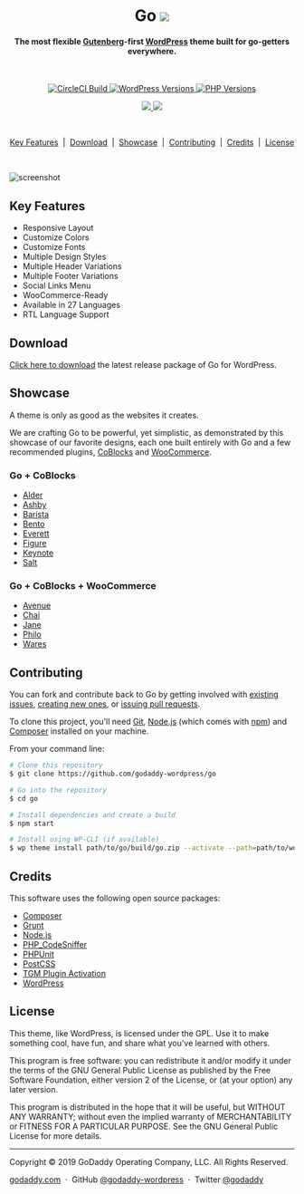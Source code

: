 <h1 align="center">Go <a href="https://github.com/godaddy-wordpress/go/releases/latest/"><img src="https://img.shields.io/static/v1?goVersion=&message=v1.3.5&label=&color=999&style=flat-square"></a></h1>

<h4 align="center">The most flexible <a href="https://github.com/wordpress/gutenberg" target="_blank">Gutenberg</a>-first <a href="https://wordpress.org" target="_blank">WordPress</a> theme built for go-getters everywhere.</h4>

<br>

<p align="center">
	<a href="https://circleci.com/gh/godaddy-wordpress/go/tree/master" target="_blank">
		<img src="https://img.shields.io/circleci/build/github/godaddy-wordpress/go/master?label=&logo=circleci&style=flat-square" alt="CircleCI Build">
	</a>
	<a href="https://wordpress.org/" target="_blank">
		<img src="https://img.shields.io/static/v1?label=&message=5.0+-+5.5&color=blue&style=flat-square&logo=wordpress&logoColor=white" alt="WordPress Versions">
	</a>
	<a href="https://www.php.net/" target="_blank">
		<img src="https://img.shields.io/static/v1?label=&message=5.6+-+7.3&color=777bb4&style=flat-square&logo=php&logoColor=white" alt="PHP Versions">
	</a>
</p>
<p align="center">
	<a href="https://codeclimate.com/github/godaddy-wordpress/go/maintainability">
		<img src="https://api.codeclimate.com/v1/badges/f5688f0e960e67996dd6/maintainability" />
	</a>
	<a href="https://codeclimate.com/github/godaddy-wordpress/go/test_coverage">
		<img src="https://api.codeclimate.com/v1/badges/f5688f0e960e67996dd6/test_coverage" />
	</a>
</p>
<br>

<p align="center">
	<a href="#key-features">Key Features</a>
	&nbsp;|&nbsp;
	<a href="#download">Download</a>
	&nbsp;|&nbsp;
	<a href="#showcase">Showcase</a>
	&nbsp;|&nbsp;
	<a href="#contributing">Contributing</a>
	&nbsp;|&nbsp;
	<a href="#credits">Credits</a>
	&nbsp;|&nbsp;
	<a href="#license">License</a>
</p>

<br>

![screenshot](https://raw.githubusercontent.com/godaddy-wordpress/go/master/.github/showcase.gif)

## Key Features

* Responsive Layout
* Customize Colors
* Customize Fonts
* Multiple Design Styles
* Multiple Header Variations
* Multiple Footer Variations
* Social Links Menu
* WooCommerce-Ready
* Available in 27 Languages
* RTL Language Support

## Download

[Click here to download](https://github.com/godaddy-wordpress/go/releases/latest/download/go.zip) the latest release package of Go for WordPress.

## Showcase

A theme is only as good as the websites it creates.

We are crafting Go to be powerful, yet simplistic, as demonstrated by this showcase of our favorite designs, each one built entirely with Go and a few recommended plugins, [CoBlocks](https://wordpress.org/plugins/coblocks/) and [WooCommerce](https://wordpress.org/plugins/woocommerce/).

### Go + CoBlocks

* [Alder](https://wpnux.godaddy.com/v2/?template=alder)
* [Ashby](https://wpnux.godaddy.com/v2/?template=ashby)
* [Barista](https://wpnux.godaddy.com/v2/?template=barista)
* [Bento](https://wpnux.godaddy.com/v2/?template=bento)
* [Everett](https://wpnux.godaddy.com/v2/?template=everett)
* [Figure](https://wpnux.godaddy.com/v2/?template=figure)
* [Keynote](https://wpnux.godaddy.com/v2/?template=keynote)
* [Salt](https://wpnux.godaddy.com/v2/?template=salt)

### Go + CoBlocks + WooCommerce

* [Avenue](https://wpnux.godaddy.com/v2/?template=avenue)
* [Chai](https://wpnux.godaddy.com/v2/?template=chai)
* [Jane](https://wpnux.godaddy.com/v2/?template=jane)
* [Philo](https://wpnux.godaddy.com/v2/?template=philo)
* [Wares](https://wpnux.godaddy.com/v2/?template=wares)

## Contributing

You can fork and contribute back to Go by getting involved with [existing issues](https://github.com/godaddy-wordpress/go/issues), [creating new ones](https://github.com/godaddy-wordpress/go/issues/new/choose), or [issuing pull requests](https://github.com/godaddy-wordpress/go/compare).

To clone this project, you'll need [Git](https://git-scm.com), [Node.js](https://nodejs.org/en/download/) (which comes with [npm](http://npmjs.com)) and [Composer](https://getcomposer.org) installed on your machine.

From your command line:

```bash
# Clone this repository
$ git clone https://github.com/godaddy-wordpress/go

# Go into the repository
$ cd go

# Install dependencies and create a build
$ npm start

# Install using WP-CLI (if available)
$ wp theme install path/to/go/build/go.zip --activate --path=path/to/wordpress
```

## Credits

This software uses the following open source packages:

- [Composer](https://getcomposer.org/)
- [Grunt](https://gruntjs.com/)
- [Node.js](https://nodejs.org/)
- [PHP_CodeSniffer](https://github.com/squizlabs/PHP_CodeSniffer)
- [PHPUnit](https://phpunit.de/)
- [PostCSS](https://postcss.org/)
- [TGM Plugin Activation](http://tgmpluginactivation.com/)
- [WordPress](https://wordpress.org/)

## License

This theme, like WordPress, is licensed under the GPL. Use it to make something cool, have fun, and share what you've learned with others.

This program is free software: you can redistribute it and/or modify it under the terms of the GNU General Public License as published by the Free Software Foundation, either version 2 of the License, or (at your option) any later version.

This program is distributed in the hope that it will be useful, but WITHOUT ANY WARRANTY; without even the implied warranty of MERCHANTABILITY or FITNESS FOR A PARTICULAR PURPOSE. See the GNU General Public License for more details.

---

Copyright © 2019 GoDaddy Operating Company, LLC. All Rights Reserved.

[godaddy.com](https://www.godaddy.com) &nbsp;&middot;&nbsp;
GitHub [@godaddy-wordpress](https://github.com/godaddy-wordpress) &nbsp;&middot;&nbsp;
Twitter [@godaddy](https://twitter.com/godaddy)
